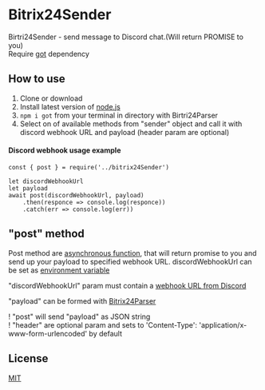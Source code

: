 # Bitrix24Sender
Birtri24Sender -  send message to Discord chat.(Will return PROMISE to you)  
Require [got](https://www.npmjs.com/package/got) dependency
 

## How to use
1. Clone or download
2. Install latest version of [node.js](https://nodejs.org/en/)
3. ```npm i got``` from your terminal in directory with Birtri24Parser
3. Select on of available methods from "sender" object and call it with discord webhook URL and payload (header param are optional)

#### Discord webhook usage example
```
const { post } = require('../bitrix24Sender')

let discordWebhookUrl
let payload
await post(discordWebhookUrl, payload)
    .then(responce => console.log(responce))
    .catch(err => console.log(err))
```

## "post" method
Post method are [asynchronous function](https://developer.mozilla.org/en-US/docs/Web/JavaScript/Reference/Statements/async_function), that will return promise to you and send up your payload to specified webhook URL.
discordWebhookUrl can be set as [environment variable](https://en.wikipedia.org/wiki/Environment_variable)

"discordWebhookUrl" param must contain a [webhook URL from Discord](https://discordapp.com/developers/docs/resources/webhook)

"payload" can be formed with [Bitrix24Parser](https://github.com/BobrovAndrey/Bitrix24Parser)


! "post" will send "payload" as JSON string  
! "header" are optional param and sets to 'Content-Type': 'application/x-www-form-urlencoded' by default
## License

[MIT](LICENSE)